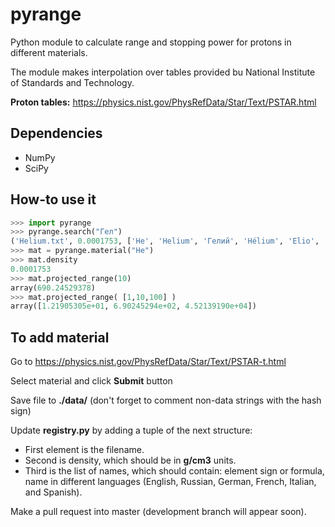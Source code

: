 # pyrange
Python module to calculate range and stopping power for protons in different materials.

The module makes interpolation over tables provided bu National Institute of Standards and Technology.

**Proton tables:** https://physics.nist.gov/PhysRefData/Star/Text/PSTAR.html

Dependencies
------------
 - NumPy
 - SciPy

How-to use it
-------------
```python
>>> import pyrange
>>> pyrange.search("Гел")
('Helium.txt', 0.0001753, ['He', 'Helium', 'Гелий', 'Hélium', 'Elio', 'Helio'])
>>> mat = pyrange.material("He")
>>> mat.density
0.0001753
>>> mat.projected_range(10)
array(690.24529378)
>>> mat.projected_range( [1,10,100] )
array([1.21905305e+01, 6.90245294e+02, 4.52139190e+04])
```

To add material
---------------

Go to https://physics.nist.gov/PhysRefData/Star/Text/PSTAR-t.html

Select material and click __Submit__ button

Save file to **./data/** (don't forget to comment non-data strings with the hash sign)

Update **registry.py** by adding a tuple of the next structure:
 - First element is the filename.
 - Second is density, which should be in __g/cm3__ units.
 - Third is the list of names, which should contain: element sign or formula, name
   in different languages (English, Russian, German, French, Italian, and Spanish).
   

Make a pull request into master (development branch will appear soon).

